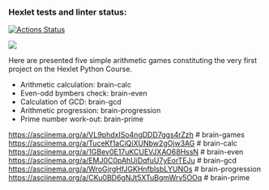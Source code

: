 ### Hexlet tests and linter status:
[![Actions Status](https://github.com/LeonidBabkin/python-project-49/workflows/hexlet-check/badge.svg)](https://github.com/LeonidBabkin/python-project-49/actions)

<a href="https://codeclimate.com/github/LeonidBabkin/python-project-1/maintainability"><img src="https://api.codeclimate.com/v1/badges/34ac78ff32e49322d3d3/maintainability" /></a>

Here are presented five simple arithmetic games constituting the very first project on the Hexlet Python Course.

- Arithmetic calculation: brain-calc
- Even-odd bymbers check: brain-even
- Calculation of GCD: brain-gcd
- Arithmetic progression: brain-progression
- Prime number work-out: brain-prime

https://asciinema.org/a/VL9phdxISo4ngDDD7ggs4rZzh  # brain-games
https://asciinema.org/a/TuceKf1aCiQiXUNbw2gOjw3AG  # brain-calc
https://asciinema.org/a/1GBev0E17uKCUEVJXAO68HssN  # brain-even
https://asciinema.org/a/EMJ0C0pAhUiDqfuU7yEorTEJu  # brain-gcd
https://asciinema.org/a/WroGjrgHfJGKHnfbIsbLYUNOs  # brain-progression
https://asciinema.org/a/CKu0BD6gNJt5XTuBgmWrv5OOq  # brain-prime
